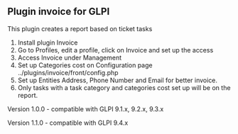 ## Plugin invoice for GLPI

This plugin creates a report based on ticket tasks

1. Install plugin Invoice
2. Go to Profiles, edit a profile, click on Invoice and set up the access
3. Access Invoice under Management
4. Set up Categories cost on Configuration page ../plugins/invoice/front/config.php
5. Set up Entities Address, Phone Number and Email for better invoice.
6. Only tasks with a task category and categories cost set up will be on the report.


Version 1.0.0 - compatible with GLPI 9.1.x, 9.2.x, 9.3.x

Version 1.1.0 - compatible with GLPI 9.4.x
